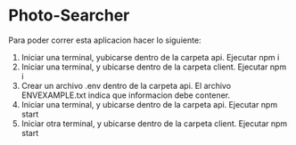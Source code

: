 # Photo-Searcher

Para poder correr esta aplicacion hacer lo siguiente:
1. Iniciar una terminal, yubicarse dentro de la carpeta api. Ejecutar npm i
2. Iniciar una terminal, y ubicarse dentro de la carpeta client. Ejecutar npm i
3. Crear un archivo .env dentro de la carpeta api. El archivo ENVEXAMPLE.txt indica que informacion debe contener.
4. Iniciar una terminal, y ubicarse dentro de la carpeta api. Ejecutar npm start
5. Iniciar otra terminal, y ubicarse dentro de la carpeta client. Ejecutar npm start